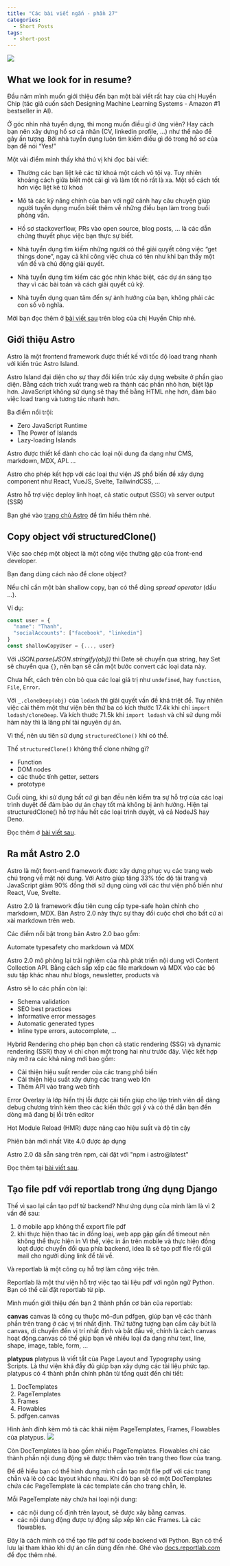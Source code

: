 ```yaml
---
title: "Các bài viết ngắn - phần 27"
categories:
  - Short Posts
tags:
  - short-post
---
```

![](assets/images/2023/02/2023-02-21-cac-bai-viet-ngan-phan-27-1.webp)

## What we look for in resume?
Đầu năm mình muốn giới thiệu đến bạn một bài viết rất hay của chị Huyền Chip (tác giả cuốn sách Designing Machine Learning Systems - Amazon #1 bestseller in AI).

Ở góc nhìn nhà tuyển dụng, thì mong muốn điều gì ở ứng viên? Hay cách bạn nên xây dựng hồ sơ cá nhân (CV, linkedin profile, ...) như thế nào để gây ấn tượng.
Bởi nhà tuyển dụng luôn tìm kiếm điều gì đó trong hồ sơ của bạn để nói “Yes!”

Một vài điểm mình thấy khá thú vị khi đọc bài viết:
- Thường các bạn liệt kê các từ khoá một cách vô tội vạ. Tuy nhiên khoảng cách giữa biết một cái gì và làm tốt nó rất là xa.
Một số cách tốt hơn việc liệt kê từ khoá
- Mô tả các kỹ năng chính của bạn với ngữ cảnh hay câu chuyện giúp người tuyển dụng muốn biết thêm về những điều bạn làm trong buổi phỏng vấn.
- Hồ sơ stackoverflow, PRs vào open source, blog posts, … là các dẫn chứng thuyết phục việc bạn thực sự biết.

- Nhà tuyển dụng tìm kiếm những người có thể giải quyết công việc “get things done”, ngay cả khi công việc chưa có tên như khi bạn thấy một vấn đề và chủ động giải quyết.
- Nhà tuyển dụng tìm kiếm các góc nhìn khác biệt, các dự án sáng tạo thay vì các bài toán và cách giải quyết cũ kỹ.
- Nhà tuyển dụng quan tâm đến sự ảnh hưởng của bạn, không phải các con số vô nghĩa.

Mời bạn đọc thêm ở [bài viết sau](https://huyenchip.com/2023/01/24/what-we-look-for-in-a-candidate.html) trên blog của chị Huyền Chip nhé.

## Giới thiệu Astro
Astro là một frontend framework được thiết kế với tốc độ load trang nhanh với kiến trúc Astro Island.

Astro Island đại diện cho sự thay đổi kiến trúc xây dựng website ở phần giao diện. Bằng cách trích xuất trang web ra thành các phần nhỏ hơn, biệt lập hơn. JavaScript không sử dụng sẽ thay thế bằng HTML nhẹ hơn, đảm bảo việc load trang và tương tác nhanh hơn.

Ba điểm nổi trội:
- Zero JavaScript Runtime
- The Power of Islands
- Lazy-loading Islands

Astro được thiết kế dành cho các loại nội dung đa dạng như CMS, markdown, MDX, API. ...

Astro cho phép kết hợp với các loại thư viện JS phổ biến để xây dựng component như React, VueJS, Svelte, TailwindCSS, ...

Astro hỗ trợ việc deploy linh hoạt, cả static output (SSG) và server output (SSR)

Bạn ghé vào [trang chủ Astro](https://astro.build/) để tìm hiểu thêm nhé.

## Copy object với structuredClone()
Việc sao chép một object là một công việc thường gặp của front-end developer.

Bạn đang dùng cách nào để clone object?

Nếu chỉ cần một bản shallow copy, bạn có thể dùng *spread operator* (dấu ...).

Ví dụ:
```js
const user = {
  "name": "Thanh",
  "socialAccounts": ["facebook", "linkedin"]
}
const shallowCopyUser = {..., user}
```

Với *JSON.parse(JSON.stringify(obj))* thì Date sẽ chuyển qua string, hay Set sẽ chuyển qua `{}`, nên bạn sẽ cần một bước convert các loại data này.

Chưa hết, cách trên còn bỏ qua các loại giá trị như `undefined`, hay `function`, `File`, `Error`.

Với `_.cloneDeep(obj)` của `lodash` thì giải quyết vấn đề khá triệt để.
Tuy nhiên việc cài thêm một thư viện bên thứ ba có kích thước 17.4k khi chỉ `import lodash/cloneDeep`. Và kích thước 71.5k khi `import lodash` và chỉ sử dụng mỗi hàm này thì là lãng phí tài nguyên dự án.

Vì thế, nên ưu tiên sử dụng `structuredClone()` khi có thể.


Thế `structuredClone()` không thể clone những gì?
- Function
- DOM nodes
- các thuộc tính getter, setters
- prototype

Cuối cùng, khi sử dụng bất cứ gì bạn đều nên kiểm tra sự hỗ trợ của các loại trình duyệt để đảm bảo dự án chạy tốt mà không bị ảnh hưởng. Hiện tại structuredClone() hỗ trợ hầu hết các loại trình duyệt, và cả NodeJS hay Deno.

Đọc thêm ở [bài viết sau](https://www.builder.io/blog/structured-clone).

## Ra mắt Astro 2.0
Astro là một front-end framework được xây dựng phục vụ các trang web chú trọng về mặt nội dung. Với Astro giúp tăng 33% tốc độ tải trang và JavaScript giảm 90% đồng thời sử dụng cùng với các thư viện phổ biến như React, Vue, Svelte.

Astro 2.0 là framework đầu tiên cung cấp type-safe hoàn chỉnh cho markdown, MDX. Bản Astro 2.0 này thực sự thay đổi cuộc chơi cho bất cứ ai xài markdown trên web.

Các điểm nổi bật trong bản Astro 2.0 bao gồm:

Automate typesafety cho markdown và MDX

Astro 2.0 mô phỏng lại trải nghiệm của nhà phát triển nội dung với Content Collection API. Bằng cách sắp xếp các file markdown và MDX vào các bộ sưu tập khác nhau như blogs, newsletter, products và

Astro sẽ lo các phần còn lại:
* Schema validation
* SEO best practices
* Informative error messages
* Automatic generated types
* Inline type errors, autocomplete, ...

Hybrid Rendering cho phép bạn chọn cả static rendering (SSG) và dynamic rendering (SSR) thay vì chỉ chọn một trong hai như trước đây. Việc kết hợp này mở ra các khả năng mới bao gồm:
- Cải thiện hiệu suất render của các trang phổ biến
- Cải thiện hiệu suất xây dựng các trang web lớn
- Thêm API vào trang web tĩnh

Error Overlay là lớp hiển thị lỗi được cải tiến giúp cho lập trình viên dễ dàng debug chương trình kèm theo các kiến thức gợi ý và có thể dẫn bạn đến dòng mã đang bị lỗi trên editor

Hot Module Reload (HMR) được nâng cao hiệu suất và độ tin cậy

Phiên bản mới nhất Vite 4.0 được áp dụng

Astro 2.0 đã sẵn sàng trên npm, cài đặt với "npm i astro@latest"

Đọc thêm tại [bài viết sau](https://astro.build/blog/astro-2/).

## Tạo file pdf với reportlab trong ứng dụng Django

Thế vì sao lại cần tạo pdf từ backend?
Như ứng dụng của mình làm là vì 2 vấn đề sau:
1. ở mobile app không thể export file pdf
2. khi thực hiện thao tác in đồng loại, web app gặp gấn đề timeout nên không thể thực hiện in
Vì thế, việc in ấn trên mobile và thực hiện đồng loạt được chuyển đổi qua phía backend, idea là sẽ tạo pdf file rồi gửi mail cho người dùng link để tải về.

Và reportlab là một công cụ hỗ trợ làm công việc trên.

Reportlab là một thư viện hỗ trợ việc tạo tài liệu pdf với ngôn ngữ Python. Bạn có thể cài đặt reportlab từ pip.

Mình muốn giới thiệu đến bạn 2 thành phần cơ bản của reportlab:

**canvas**
canvas là công cụ thuộc mô-đun pdfgen, giúp bạn vẽ các thành phần trên trang ở các vị trí nhất định.
Thử tưởng tượng bạn cầm cây bút là canvas, di chuyển đến vị trí nhất định và bắt đầu vẽ, chính là cách canvas hoạt động.canvas có thể giúp bạn vẽ nhiều loại đa dạng như text, line, shape, image, table, form, ...

**platypus**
platypus là viết tắt của Page Layout and Typography using Scripts. Là thư viện khá đầy đủ giúp bạn xây dựng các tài liệu phức tạp.
platypus có 4 thành phần chính phân từ tổng quát đến chi tiết:
1. DocTemplates
2. PageTemplates
3. Frames
4. Flowables
5. pdfgen.canvas

Hình ảnh đính kèm mô tả các khái niệm PageTemplates, Frames, Flowables của platypus.
![](assets/images/2023/02/2023-02-21-cac-bai-viet-ngan-phan-27-2.webp)

Còn DocTemplates là bao gồm nhiều PageTemplates.
Flowables chỉ các thành phần nội dung động sẽ được thêm vào trên trang theo flow của trang.

Để dễ hiểu bạn có thể hình dung mình cần tạo một file pdf với các trang chẵn và lẻ có các layout khác nhau.
Khi đó bạn sẽ có một DocTemplates chứa các PageTemplate là các template cần cho trang chẵn, lẻ.

Mỗi PageTemplate này chứa hai loại nội dung:
- các nội dung cố định trên layout, sẽ được xây bằng canvas.
- các nội dung động được tự động sắp xếp lên các Frames. Là các flowables.

Đây là cách mình có thể tạo file pdf từ code backend với Python.
Bạn có thể lưu lại tham khảo khi dự án cần dùng đến nhé.
Ghé vào [docs.reportlab.com](https://docs.reportlab.com/reportlab/userguide/ch1_intro/) để đọc thêm nhé.
